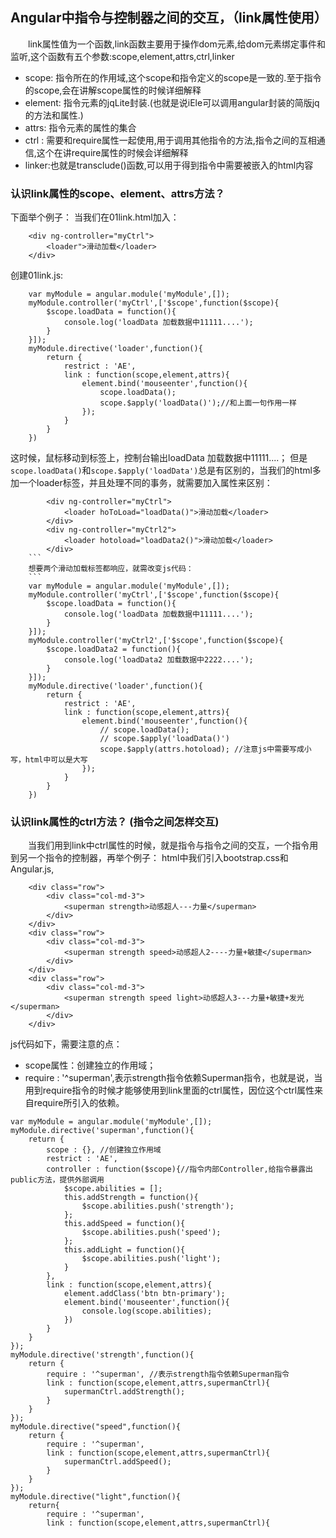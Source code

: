 ## Angular中指令与控制器之间的交互，（link属性使用）

&emsp;&emsp;link属性值为一个函数,link函数主要用于操作dom元素,给dom元素绑定事件和监听,这个函数有五个参数:scope,element,attrs,ctrl,linker
- scope: 指令所在的作用域,这个scope和指令定义的scope是一致的.至于指令的scope,会在讲解scope属性的时候详细解释
- element: 指令元素的jqLite封装.(也就是说iEle可以调用angular封装的简版jq的方法和属性.)
- attrs: 指令元素的属性的集合
- ctrl : 需要和require属性一起使用,用于调用其他指令的方法,指令之间的互相通信,这个在讲require属性的时候会详细解释
- linker:也就是transclude()函数,可以用于得到指令中需要被嵌入的html内容

### 认识link属性的scope、element、attrs方法？
下面举个例子：
当我们在01link.html加入：
```
    <div ng-controller="myCtrl">
        <loader">滑动加载</loader>
    </div>
```
创建01link.js:
```
    var myModule = angular.module('myModule',[]);
    myModule.controller('myCtrl',['$scope',function($scope){
        $scope.loadData = function(){
            console.log('loadData 加载数据中11111....');
        } 
    }]);
    myModule.directive('loader',function(){
        return {    
            restrict : 'AE',
            link : function(scope,element,attrs){
                element.bind('mouseenter',function(){
                    scope.loadData();
                    scope.$apply('loadData()');//和上面一句作用一样
                });
            }
        }
    })
```
这时候，鼠标移动到标签上，控制台输出loadData 加载数据中11111....；
但是`scope.loadData()`和`scope.$apply('loadData')`总是有区别的，当我们的html多加一个loader标签，并且处理不同的事务，就需要加入属性来区别：
```
        <div ng-controller="myCtrl">
            <loader hoToLoad="loadData()">滑动加载</loader>
        </div>
        <div ng-controller="myCtrl2">
            <loader hotoload="loadData2()">滑动加载</loader>
        </div> 
    ```
    想要两个滑动加载标签都响应，就需改变js代码：
    ```
    var myModule = angular.module('myModule',[]);
    myModule.controller('myCtrl',['$scope',function($scope){
        $scope.loadData = function(){
            console.log('loadData 加载数据中11111....');
        } 
    }]);
    myModule.controller('myCtrl2',['$scope',function($scope){
        $scope.loadData2 = function(){
            console.log('loadData2 加载数据中2222....');
        } 
    }]);
    myModule.directive('loader',function(){
        return {    
            restrict : 'AE',
            link : function(scope,element,attrs){
                element.bind('mouseenter',function(){
                    // scope.loadData();
                    // scope.$apply('loadData()')
                    scope.$apply(attrs.hotoload); //注意js中需要写成小写，html中可以是大写
                });
            }
        }
    })
```
### 认识link属性的ctrl方法？ (指令之间怎样交互)
&emsp;&emsp;当我们用到link中ctrl属性的时候，就是指令与指令之间的交互，一个指令用到另一个指令的控制器，再举个例子：
html中我们引入bootstrap.css和Angular.js,

```
    <div class="row">
        <div class="col-md-3">
            <superman strength>动感超人---力量</superman>
        </div>
    </div>
    <div class="row">
        <div class="col-md-3">
            <superman strength speed>动感超人2----力量+敏捷</superman>
        </div>
    </div>
    <div class="row">
        <div class="col-md-3">
            <superman strength speed light>动感超人3---力量+敏捷+发光</superman>
        </div>
    </div>
```
js代码如下，需要注意的点：

- scope属性：创建独立的作用域；
-  require : '^superman',表示strength指令依赖Superman指令，也就是说，当用到require指令的时候才能够使用到link里面的ctrl属性，因位这个ctrl属性来自require所引入的依赖。

```
var myModule = angular.module('myModule',[]);
myModule.directive('superman',function(){
    return {
        scope : {}, //创建独立作用域
        restrict : 'AE',
        controller : function($scope){//指令内部Controller,给指令暴露出public方法，提供外部调用
            $scope.abilities = [];
            this.addStrength = function(){
                $scope.abilities.push('strength');
            };
            this.addSpeed = function(){
                $scope.abilities.push('speed');
            };
            this.addLight = function(){
                $scope.abilities.push('light');
            }
        },
        link : function(scope,element,attrs){
            element.addClass('btn btn-primary');
            element.bind('mouseenter',function(){
                console.log(scope.abilities);
            })
        }
    }
});
myModule.directive('strength',function(){
    return {
        require : '^superman', //表示strength指令依赖Superman指令
        link : function(scope,element,attrs,supermanCtrl){
            supermanCtrl.addStrength();
        }
    }
});
myModule.directive("speed",function(){
    return {
        require : '^superman',
        link : function(scope,element,attrs,supermanCtrl){
            supermanCtrl.addSpeed();
        }
    }
});
myModule.directive("light",function(){
    return{
        require : '^superman',
        link : function(scope,element,attrs,supermanCtrl){
            
```
